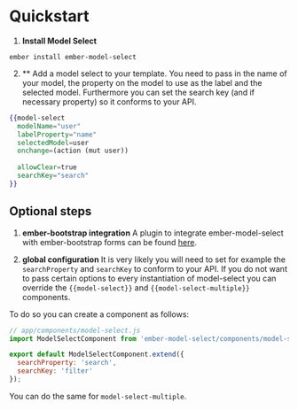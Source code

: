 # Quickstart

1. **Install Model Select**

```
ember install ember-model-select
```

2. **
Add a model select to your template. You need to pass in the name of your model, the property on the model to use as the label and the selected model. Furthermore you can set the search key (and if necessary property) so it conforms to your API. 

```handlebars
{{model-select
  modelName="user"
  labelProperty="name"
  selectedModel=user
  onchange=(action (mut user))
  
  allowClear=true
  searchKey="search"
}}
```

## Optional steps

1. **ember-bootstrap integration**
A plugin to integrate ember-model-select with ember-bootstrap forms can be found [here](https://github.com/nickschot/ember-bootstrap-model-select).

2. **global configuration**
It is very likely you will need to set for example the `searchProperty` and `searchKey` to conform to your API. If you do not want to pass certain options to every instantiation of model-select you can override the `{{model-select}}` and `{{model-select-multiple}}` components.

To do so you can create a component as follows:

```javascript
// app/components/model-select.js
import ModelSelectComponent from 'ember-model-select/components/model-select';

export default ModelSelectComponent.extend({
  searchProperty: 'search',
  searchKey: 'filter'
});
```

You can do the same for `model-select-multiple`.
